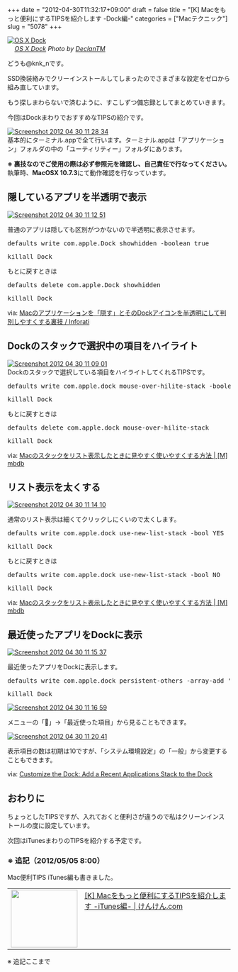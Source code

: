 +++
date = "2012-04-30T11:32:17+09:00"
draft = false
title = "[K] Macをもっと便利にするTIPSを紹介します -Dock編-"
categories = ["Macテクニック"]
slug = "5078"
+++

<div class="center"><a href="http://www.flickr.com/photos/36006949@N00/1351989380/" title="OS X Dock by DeclanTM, on Flickr" target="_blank"><img class="flickr_photo" src="http://farm2.static.flickr.com/1092/1351989380_9eab5b6487_z.jpg" alt="OS X Dock" width="NaNpx"/></a></div><cite class="flickr_photographer"><img src="http://farm4.static.flickr.com/3329/favicons/72157601614001242_7730.png" width="16" /><a href="http://www.flickr.com/photos/36006949@N00/1351989380/">OS X Dock</a> Photo by <a href="http://www.flickr.com/photos/36006949@N00/">DeclanTM</a></cite>

どうも@knk_nです。

SSD換装絡みでクリーインストールしてしまったのでさまざまな設定をゼロから組み直しています。

もう探しまわらないで済むように、すこしずつ備忘録としてまとめていきます。

今回はDockまわりでおすすめなTIPSの紹介です。<!--more--><div class="center"><a href="https://knk-n.com/images/2012/04/screenshot-2012-04-30-11.28.34.jpg"><img src="https://knk-n.com/images/2012/04/screenshot-2012-04-30-11.28.34.jpg" alt="Screenshot 2012 04 30 11 28 34" title="screenshot 2012-04-30 11.28.34.jpg" border="0" width="" height="" /></a></div>
基本的にターミナル.appで全て行います。ターミナル.appは「アプリケーション」フォルダの中の「ユーティリティー」フォルダにあります。

<strong>※ 裏技なのでご使用の際は必ず参照元を確認し、自己責任で行なってください。</strong>
執筆時、<strong>MacOSX 10.7.3</strong>にて動作確認を行なっています。

<h2>隠しているアプリを半透明で表示</h2>

<div class="center"><a href="https://knk-n.com/images/2012/04/screenshot-2012-04-30-11.12.51.jpg"><img src="https://knk-n.com/images/2012/04/screenshot-2012-04-30-11.12.51.jpg" alt="Screenshot 2012 04 30 11 12 51" title="screenshot 2012-04-30 11.12.51.jpg" border="0" width="" height="" /></a></div>

普通のアプリは隠しても区別がつかないので半透明に表示させます。

<pre class="brush: bash">
defaults write com.apple.Dock showhidden -boolean true
</pre>

<pre class="brush: bash">
killall Dock
</pre>

もとに戻すときは

<pre class="brush: bash">
defaults delete com.apple.Dock showhidden
</pre>

<pre class="brush: bash">
killall Dock
</pre>

<p>via: <a  href="http://inforati.jp/apple/mac-tips-techniques/system-hints/how-to-show-dock-icon-of-hidden-application-in-translucent.html" target="_blank">Macのアプリケーションを「隠す」とそのDockアイコンを半透明にして判別しやすくする裏技 / Inforati</a><script type="text/javascript">var url = "http://inforati.jp/apple/mac-tips-techniques/system-hints/how-to-show-dock-icon-of-hidden-application-in-translucent.html";</script><script src="http://api.b.st-hatena.com/entry.count?url=http://inforati.jp/apple/mac-tips-techniques/system-hints/how-to-show-dock-icon-of-hidden-application-in-translucent.html&callback=hatebTxt"></script></p>

<h2>Dockのスタックで選択中の項目をハイライト</h2>

<div class="center"><a href="https://knk-n.com/images/2012/04/screenshot-2012-04-30-11.09.01.jpg"><img src="https://knk-n.com/images/2012/04/screenshot-2012-04-30-11.09.01.jpg" alt="Screenshot 2012 04 30 11 09 01" title="screenshot 2012-04-30 11.09.01.jpg" border="0" width="" height="" /></a></div>
Dockのスタックで選択している項目をハイライトしてくれるTIPSです。

<pre class="brush: bash">
defaults write com.apple.dock mouse-over-hilite-stack -boolean true
</pre>

<pre class="brush: bash">
killall Dock
</pre>

もとに戻すときは

<pre class="brush: bash">
defaults delete com.apple.dock mouse-over-hilite-stack
</pre>

<pre class="brush: bash">
killall Dock
</pre>

<p>via: <a  href="http://mbdb.jp/macintosh/stack-settings.html" target="_blank">Macのスタックをリスト表示したときに見やすく使いやすくする方法 | [M] mbdb</a><script type="text/javascript">var url = "http://mbdb.jp/macintosh/stack-settings.html";</script><script src="http://api.b.st-hatena.com/entry.count?url=http://mbdb.jp/macintosh/stack-settings.html&callback=hatebTxt"></script></p>


<h2>リスト表示を太くする</h2>

<div class="center"><a href="https://knk-n.com/images/2012/04/screenshot-2012-04-30-11.14.10.jpg"><img src="https://knk-n.com/images/2012/04/screenshot-2012-04-30-11.14.10.jpg" alt="Screenshot 2012 04 30 11 14 10" title="screenshot 2012-04-30 11.14.10.jpg" border="0" width="" height="" /></a></div>

通常のリスト表示は細くてクリックしにくいので太くします。

<pre class="brush: bash">
defaults write com.apple.dock use-new-list-stack -bool YES
</pre>

<pre class="brush: bash">
killall Dock
</pre>

もとに戻すときは

<pre class="brush: bash">
defaults write com.apple.dock use-new-list-stack -bool NO
</pre>

<pre class="brush: bash">
killall Dock
</pre>

<p>via: <a  href="http://mbdb.jp/macintosh/stack-settings.html" target="_blank">Macのスタックをリスト表示したときに見やすく使いやすくする方法 | [M] mbdb</a><script type="text/javascript">var url = "http://mbdb.jp/macintosh/stack-settings.html";</script><script src="http://api.b.st-hatena.com/entry.count?url=http://mbdb.jp/macintosh/stack-settings.html&callback=hatebTxt"></script></p>

<h2>最近使ったアプリをDockに表示</h2>

<div class="center"><a href="https://knk-n.com/images/2012/04/screenshot-2012-04-30-11.15.37.jpg"><img src="https://knk-n.com/images/2012/04/screenshot-2012-04-30-11.15.37.jpg" alt="Screenshot 2012 04 30 11 15 37" title="screenshot 2012-04-30 11.15.37.jpg" border="0" width="" height="" /></a></div>

最近使ったアプリをDockに表示します。
<pre class="brush: bash">
defaults write com.apple.dock persistent-others -array-add '{ "tile-data" = { "list-type" = 1; }; "tile-type" = "recents-tile"; }'
</pre>

<pre class="brush: bash">
killall Dock
</pre>


<div class="center"><a href="https://knk-n.com/images/2012/04/screenshot-2012-04-30-11.16.59.jpg"><img src="https://knk-n.com/images/2012/04/screenshot-2012-04-30-11.16.59.jpg" alt="Screenshot 2012 04 30 11 16 59" title="screenshot 2012-04-30 11.16.59.jpg" border="0" width="" height="" /></a></div>

メニューの「」→「最近使った項目」から見ることもできます。

<div class="center"><a href="https://knk-n.com/images/2012/04/screenshot-2012-04-30-11.20.41.jpg"><img src="https://knk-n.com/images/2012/04/screenshot-2012-04-30-11.20.41.jpg" alt="Screenshot 2012 04 30 11 20 41" title="screenshot 2012-04-30 11.20.41.jpg" border="0" width="" height="" /></a></div>

表示項目の数は初期は10ですが、「システム環境設定」の「一般」から変更することもできます。

<p>via: <a  href="http://macs.about.com/od/usingyourmac/qt/dockrecentitem.htm" target="_blank">Customize the Dock: Add a Recent Applications Stack to the Dock</a><script type="text/javascript">var url = "http://macs.about.com/od/usingyourmac/qt/dockrecentitem.htm";</script><script src="http://api.b.st-hatena.com/entry.count?url=http://macs.about.com/od/usingyourmac/qt/dockrecentitem.htm&callback=hatebTxt"></script></p>

<h2>おわりに</h2>
ちょっとしたTIPSですが、入れておくと便利さが違うので私はクリーンインストールの度に設定しています。

次回はiTunesまわりのTIPSを紹介する予定です。

<h3>※ 追記（2012/05/05 8:00）</h3>
Mac便利TIPS iTunes編も書きました。
<table width="100%"><td valign="top" width="150"><a href="https://knk-n.com/2012/04/30/mac_tips_bibouroku_around_itunes/" target="_blank"><img border="0" src="http://capture.heartrails.com/150x130/shadow?https://knk-n.com/2012/04/30/mac_tips_bibouroku_around_itunes/" alt="" width="150" height="130" /></a></td><td valign="top"><a  href="https://knk-n.com/2012/04/30/mac_tips_bibouroku_around_itunes/" target="_blank">[K] Macをもっと便利にするTIPSを紹介します -iTunes編- | けんけん.com</a><script type="text/javascript">var url = "https://knk-n.com/2012/04/30/mac_tips_bibouroku_around_itunes/";</script><script src="http://api.b.st-hatena.com/entry.count?url=https://knk-n.com/2012/04/30/mac_tips_bibouroku_around_itunes/&callback=hatebTxt"></script>
</td></table>
※ 追記ここまで
